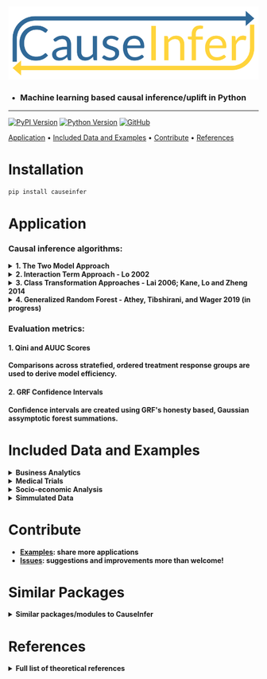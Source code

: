 <div align="center">
  <a href="https://github.com/andrewtavis/causeinfer"><img src="https://raw.githubusercontent.com/andrewtavis/causeinfer/master/resources/causeinfer_logo.png"></a>
</div>

- ### Machine learning based causal inference/uplift in Python
------------------------------------------------------

[![PyPI Version](https://badge.fury.io/py/causeinfer.svg)](https://pypi.org/project/causeinfer/)
[![Python Version](https://img.shields.io/badge/python-3.5%20%7C%203.6%20%7C%203.7-blue.svg)](https://pypi.org/project/causeinfer/)
[![GitHub](https://img.shields.io/github/license/andrewtavis/causeinfer.svg)](https://github.com/andrewtavis/causeinfer/blob/master/LICENSE)

[Application](#application) •
[Included Data and Examples](#included-data-and-examples) •
[Contribute](#contribute) •
[References](#references)

# Installation
```bash
pip install causeinfer
```

# Application

### Causal inference algorithms:
<details><summary><strong>1. The Two Model Approach<strong></summary>
<p>

- Separate models for treatment and control groups are trained and combined to derive average treatment effects.

```python
from causeinfer.standard_algorithms import TwoModel

two_model = TwoModel()
two_model.fit(X_train, y_train, w_train)

# Returns an array of predictions (treatment model, control model)
two_model_effects = two_model.predict(X_test)
```

</p>
</details>

<details><summary><strong>2. Interaction Term Approach - Lo 2002<strong></summary>
<p>

- An interaction term between treatment and covariates is added to the data to allow for a basic single model application.

```python
from causeinfer.standard_algorithms import InteractionTerm

interaction_term = InteractionTerm()
interaction_term.fit(X_train, y_train, w_train)

# Returns an array of predictions (treatment interaction, control interaction)
interaction_term_effects = interaction_term.predict(X_test)
```

</p>
</details>

<details><summary><strong>3. Class Transformation Approaches - Lai 2006; Kane, Lo and Zheng 2014<strong></summary>
<p>

<div align="center">
  <img src="https://raw.githubusercontent.com/andrewtavis/causeinfer/master/resources/new_known_unknown_classes.png" width="720" height="405">
</div>

- Units are categorized into two or four classes to derive treatment effects from favorable class attributes.

```python
# Binary Class Transformation
# Example code in progress
```

```python
# Quaternary Class Transformation
# Example code in progress
```

</p>
</details>

<details><summary><strong>4. Generalized Random Forest - Athey, Tibshirani, and Wager 2019 (in progress)<strong></summary>
<p>

- A wrapper application of honest causalaity based splitting random forests - via the R/C++ [grf](https://github.com/grf-labs/grf).

```python
# Example code in progress
```

</p>
</details>

### Evaluation metrics:
#### 1. Qini and AUUC Scores
Comparisons across stratefied, ordered treatment response groups are used to derive model efficiency.

#### 2. GRF Confidence Intervals
Confidence intervals are created using GRF's honesty based, Gaussian assymptotic forest summations.

# Included Data and Examples
<details><summary><strong>Business Analytics<strong></summary>
<p>

- [Hillstrom Email Marketing](https://blog.minethatdata.com/2008/03/minethatdata-e-mail-analytics-and-data.html)
  - Is directly downloaded and formatted with CauseInfer [(see script)](https://github.com/andrewtavis/causeinfer/blob/master/causeinfer/data/hillstrom.py).
  - [Example notebook](https://github.com/andrewtavis/causeinfer/blob/master/examples/marketing_hilstrom.ipynb) (in progress).
```python
from causeinfer.data import hillstrom
hillstrom.download_hillstrom()
data_hillstrom = hillstrom.load_hillstrom(data_path="/datasets/hillstrom.csv",
                                          format_covariates=True, 
                                          normalize=True)

df = pd.DataFrame(data_hillstrom["dataset_full"], 
                  columns=data_hillstrom["dataset_full_names"])
```

- [Criterio Uplift](https://ailab.criteo.com/criteo-uplift-prediction-dataset/)
  - Download and formatting script in progress.
  - Example notebook to follow.

</p>
</details>

<details><summary><strong>Medical Trials<strong></summary>
<p>

- [Mayo Clinic PBC](https://www.mayo.edu/research/documents/pbchtml/DOC-10027635)
  - Is directly downloaded and formatted with CauseInfer [(see script)](https://github.com/andrewtavis/causeinfer/blob/master/causeinfer/data/mayo_pbc.py).
  - [Example notebook](https://github.com/andrewtavis/causeinfer/blob/master/examples/medical_mayo_clinic_pbc.ipynb) (in progress).
```python
from causeinfer.data import mayo_pbc
mayo_pbc.download_mayo_pbc()
data_mayo_pbc = mayo_pbc.load_mayo_pbc(data_path="/datasets/mayo_pbc.text",
                                       format_covariates=True, 
                                       normalize=True)

df = pd.DataFrame(data_mayo_pbc["dataset_full"], 
                  columns=data_mayo_pbc["dataset_full_names"])
```

- [Pintilie Tamoxifen](https://onlinelibrary.wiley.com/doi/book/10.1002/9780470870709)
  - Accompanied the linked text, but is now unavailable. It is provided in the [datasets directory](https://github.com/andrewtavis/causeinfer/tree/master/causeinfer/data/datasets) for direct download.
  - Formatting script in progress.
  - Example notebook to follow.

</p>
</details>

<details><summary><strong>Socio-economic Analysis<strong></summary>
<p>

- [CMF Microfinance](https://www.aeaweb.org/articles?id=10.1257/app.20130533)
  - Accompanied the linked text, but is now unavailable. It is provided in the [datasets directory](https://github.com/andrewtavis/causeinfer/tree/master/causeinfer/data/datasets) for direct download.
  - Is formatted with CauseInfer [(see script)](https://github.com/andrewtavis/causeinfer/blob/master/causeinfer/data/cmf_microfinance.py).
  - [Example notebook](https://github.com/andrewtavis/causeinfer/blob/master/examples/socio_econ_center_for_microfinance.ipynb) (in progress).
```python
from causeinfer.data import cmf_micro
data_cmf_micro = cmf_micro.load_cmf_micro(data_path="/datasets/cmf_micro",
                                          format_covariates=True, 
                                          normalize=True)

df = pd.DataFrame(data_cmf_micro["dataset_full"], 
                  columns=data_cmf_micro["dataset_full_names"])
```

- [Lalonde Job Training](https://users.nber.org/~rdehejia/data/.nswdata2.html)
  - Download and formatting script in progress.
  - Example notebook to follow.

</p>
</details>

<details><summary><strong>Simmulated Data<strong></summary>
<p>

- Work is currently being done to add a data generator, thus allowing for theoretical tests with known treatmet effects. 
- Example notebook to follow.

</p>
</details>

# Contribute
- [Examples](https://github.com/andrewtavis/causeinfer/tree/master/examples): share more applications
- [Issues](https://github.com/andrewtavis/causeinfer/issues?): suggestions and improvements more than welcome!

# Similar Packages
<details><summary><strong>Similar packages/modules to CauseInfer<strong></summary>
<p>

<strong>Python</strong>

- https://github.com/uber/causalml
- https://github.com/Minyus/causallift
- https://github.com/jszymon/uplift_sklearn
- https://github.com/duketemon/pyuplift
- https://github.com/microsoft/EconML
- https://github.com/Microsoft/dowhy
- https://github.com/wayfair/pylift/

<strong>Other Languages</strong>

- https://github.com/grf-labs/grf (R/C++)
- [https://github.com/soerenkuenzel/causalToolbox/X-Learner](https://github.com/soerenkuenzel/causalToolbox/blob/a06d81d74f4d575a8b34dc6b718db2778cfa0be9/R/XRF.R) (R/C++)
- https://github.com/xnie/rlearner (R)

</p>
</details>

# References
<details><summary><strong>Full list of theoretical references<strong></summary>
<p>

<strong>Big Data and Machine Learning</strong> 

- Athey, S. (2017). Beyond prediction: Using big data for policy problems. Science, Vol. 355, No. 6324, February 3, 2017, pp. 483-485.
- Athey, S. & Imbens, G. (2015). Machine Learning Methods for Estimating Heterogeneous Causal Effects. Draft version submitted April 5th, 2015, arXiv:1504.01132v1, pp. 1-25.
- Athey, S. & Imbens, G. (2019). Machine Learning Methods That Economists Should Know About. Annual Review of Economics, Vol. 11, August 2019, pp. 685-725.
- Chernozhukov, V. et al. (2018). Double/debiased machine learning for treatment and structural parameters. The Econometrics Journal, Vol. 21, No. 1, February 1, 2018, pp. C1–C68.
- Mullainathan, S. & Spiess, J. (2017). Machine Learning: An Applied Econometric Approach. Journal of Economic Perspectives, Vol. 31, No. 2, Spring 2017, pp. 87-106.

<strong>Causal Inference</strong> 

- Athey, S. & Imbens, G. (2017). The State of Applied Econometrics: Causality and Policy Evaluation. Journal of Economic Perspectives, Vol. 31, No. 2, Spring 2017, pp. 3-32.
- Athey, S.,  Tibshirani, J. & Wager, S. (2019) Generalized random forests. The Annals of Statistics, Vol. 47, No. 2 (2019), pp. 1148-1178.
- Athey, S. & Wager, S. (2019). Efficient Policy Learning. Draft version submitted on 9 Feb 2017, last revised 16 Sep 2019, arXiv:1702.02896v5, pp. 1-10.
- Banerjee, A, et al. (2015) The Miracle of Microfinance? Evidence from a Randomized Evaluation. American Economic Journal: Applied Economics, Vol. 7, No. 1, January 1, 2015, pp. 22-53.
- Ding, P. & Li, F. (2018). Causal Inference: A Missing Data Perspective. Statistical Science, Vol. 33, No. 2, 2018, pp. 214-237.
- Farrell, M., Liang, T. & Misra S. (2018). Deep Neural Networks for Estimation and Inference: Application to Causal Effects and Other Semiparametric Estimands. Draft version submitted December 2018, arXiv:1809.09953, pp. 1-54.
- Gutierrez, P. & Gérardy, JY. (2016). Causal Inference and Uplift Modeling: A review of the literature. JMLR: Workshop and Conference Proceedings 67, 2016, pp. 1–14.
- Hitsch, G J. & Misra, S. (2018). Heterogeneous Treatment Effects and Optimal Targeting Policy Evaluation. January 28, 2018, Available at SSRN: ssrn.com/abstract=3111957 or dx.doi.org/10.2139/ssrn.3111957, pp. 1-64. 
- Powers, S. et al. (2018). Some methods for heterogeneous treatment effect estimation in high dimensions. Statistics in Medicine, Vol. 37, No. 11, May 20, 2018, pp. 1767-1787.
- Rosenbaum, P. & Rubin, D. (1983). The central role of the propensity score in observational studies for causal effects. Biometrika, Vol. 70, pp. 41-55.
- Sekhon, J. (2007). The Neyman-Rubin Model of Causal Inference and Estimation via Matching Methods. The Oxford Handbook of Political Methodology, Winter 2017, pp. 1-46.
- Wager, S. & Athey, S. (2018). Estimation and Inference of Heterogeneous Treatment Effects using Random Forests. Journal of the American Statistical Association, Vol. 113, 2018 - Issue 523, pp. 1228-1242.

<strong>Uplift</strong> 

- Devriendt, F. et al. (2018). A Literature Survey and Experimental Evaluation of the State-of-the-Art in Uplift Modeling: A Stepping Stone Toward the Development of Prescriptive Analytics. Big Data, Vol. 6, No. 1, March 1, 2018, pp. 1-29. Codes found at: data-lab.be/downloads.php.
- Hansotia, B. & Rukstales, B. (2002). Incremental value modeling. Journal of Interactive Marketing, Vol. 16, No. 3, Summer 2002, pp. 35-46.
- Haupt, J., Jacob, D., Gubela, R. & Lessmann, S. (2019). Affordable Uplift: Supervised Randomization in Controlled Experiments. Draft version submitted on October 1, 2019, arXiv:1910.00393v1, pp. 1-15.
- Jaroszewicz, S. & Rzepakowski, P. (2014). Uplift modeling with survival data. Workshop on Health Informatics (HI-KDD) New York City, August 2014, pp. 1-8. 
- Jaśkowski, M. & Jaroszewicz, S. (2012). Uplift modeling for clinical trial data. In: ICML, 2012, Workshop on machine learning for clinical data analysis. Edinburgh, Scotland, June 2012, 1-8.
- Kane, K.,  Lo, VSY. & Zheng, J. (2014). Mining for the truly responsive customers and prospects using true-lift modeling: Comparison of new and existing methods. Journal of Marketing Analytics, Vol. 2, No. 4, December 2014, pp 218–238.
- Lai, L.Y.-T. (2006). Influential marketing: A new direct marketing strategy addressing the existence of voluntary buyers. Master of Science thesis, Simon Fraser University School of Computing Science, Burnaby, BC, Canada, pp. 1-68.
- Lo, VSY. (2002). The true lift model: a novel data mining approach to response modeling in database marketing. SIGKDD Explor 4(2), pp. 78–86.
- Lo, VSY. & Pachamanova, D. (2016). From predictive uplift modeling to prescriptive uplift analytics: A practical approach to treatment optimization while accounting for estimation risk. Journal of Marketing Analytics Vol. 3, No. 2, pp. 79–95.
- Radcliffe N.J. & Surry, P.D. (1999). Differential response analysis: Modeling true response by isolating the effect of a single action. In Proceedings of Credit Scoring and Credit Control VI. Credit Research Centre, University of Edinburgh Management School.
- Radcliffe N.J. & Surry, P.D. (2011). Real-World Uplift Modelling with Significance-Based Uplift Trees. Technical Report TR-2011-1, Stochastic Solutions, 2011, pp. 1-33. 
- Rzepakowski, P. & Jaroszewicz, S. (2012). Decision trees for uplift modeling with single and multiple treatments. Knowledge and Information Systems, Vol. 32, pp. 303–327.
- Rzepakowski, P. & Jaroszewicz, S. (2012). Uplift modeling in direct marketing. Journal of Telecommunications and Information Technology, Vol. 2, 2012, pp. 43–50.
- Rudaś, K. & Jaroszewicz, S. (2018). Linear regression for uplift modeling. Data Mining and Knowledge Discovery, Vol. 32, No. 5, September 2018, pp. 1275–1305.
- Sołtys, M., Jaroszewicz, S. & Rzepakowski, P. (2015). Ensemble methods for uplift modeling. Data Mining and Knowledge Discovery, Vol. 29, No. 6, November 2015,  pp. 1531–1559.

</p>
</details>